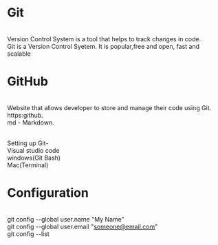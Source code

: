 # Git
<br> Version Control System is a tool that helps to track changes in code.
<br> Git is a Version Control Syetem. It is popular,free and open, fast and scalable
# GitHub
<br> Website that allows developer to store and manage their code using Git.
<br> https:github.
<br> md - Markdown.

<br> Setting up Git-
<br> Visual studio code
<br> windows(Git Bash)
<br> Mac(Terminal)  

# Configuration 
<br> git config --global user.name "My Name"
<br> git config --global user.email "someone@email.com"
<br> git config --list

